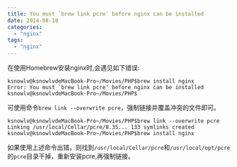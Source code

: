 ```yaml
---
title: You must `brew link pcre' before nginx can be installed
date: 2014-08-18
categories:
  - "nginx"
tags:
  - "nginx"
---
```

<!--more-->

在使用Homebrew安装nginx时,会遇见如下错误:

    ksnowlv@ksnowlvdeMacBook-Pro~/Movies/PHP$brew install nginx
    Error: You must `brew link pcre' before nginx can be installed
    ksnowlv@ksnowlvdeMacBook-Pro~/Movies/PHP$
 
 可使用命令`brew link --overwrite pcre`，强制链接并覆盖冲突的文件即可。
  
    ksnowlv@ksnowlvdeMacBook-Pro~/Movies/PHP$brew link --overwrite pcre
    Linking /usr/local/Cellar/pcre/8.35... 133 symlinks created
    ksnowlv@ksnowlvdeMacBook-Pro~/Movies/PHP$brew install nginx
    
如果使用上述命令出错，则找到`/usr/local/Cellar/pcre`和`/usr/local/opt/pcre`的`pcre`目录干掉，重新安装pcre,再强制链接。